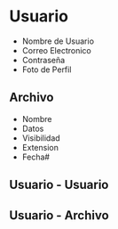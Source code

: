 # Usuario

- Nombre de Usuario
- Correo Electronico
- Contraseña
- Foto de Perfil

## Archivo

- Nombre
- Datos
- Visibilidad
- Extension
- Fecha#

## Usuario - Usuario

## Usuario - Archivo